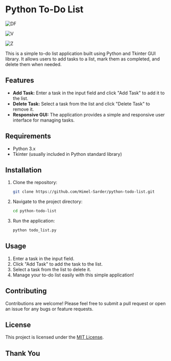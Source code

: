 # Python To-Do List
![DF](https://github.com/Himel-Sarder/To-Do-List-using-Tkinter/assets/143216886/d2d88feb-f3ec-4c6e-b439-bb43e3909ead)

![V](https://github.com/Himel-Sarder/To-Do-List-using-Tkinter/assets/143216886/2bf0e9f3-5f89-4f18-9a48-ad10ef4a3fc4)

![Z](https://github.com/Himel-Sarder/To-Do-List-using-Tkinter/assets/143216886/0c508df1-5fc0-4abc-a8a5-fe3c3c95e8bc)

This is a simple to-do list application built using Python and Tkinter GUI library. It allows users to add tasks to a list, mark them as completed, and delete them when needed.

## Features

- **Add Task:** Enter a task in the input field and click "Add Task" to add it to the list.
- **Delete Task:** Select a task from the list and click "Delete Task" to remove it.
- **Responsive GUI:** The application provides a simple and responsive user interface for managing tasks.

## Requirements

- Python 3.x
- Tkinter (usually included in Python standard library)

## Installation

1. Clone the repository:

   ```bash
   git clone https://github.com/Himel-Sarder/python-todo-list.git
   ```

2. Navigate to the project directory:

   ```bash
   cd python-todo-list
   ```

3. Run the application:

   ```bash
   python todo_list.py
   ```

## Usage

1. Enter a task in the input field.
2. Click "Add Task" to add the task to the list.
3. Select a task from the list to delete it.
4. Manage your to-do list easily with this simple application!

## Contributing

Contributions are welcome! Please feel free to submit a pull request or open an issue for any bugs or feature requests.

## License

This project is licensed under the [MIT License](LICENSE).

## Thank You
